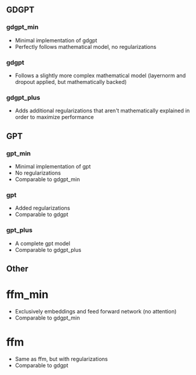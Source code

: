 ## GDGPT

### gdgpt_min

- Minimal implementation of gdgpt
- Perfectly follows mathematical model, no regularizations

### gdgpt

- Follows a slightly more complex mathematical model (layernorm and dropout applied, but mathematically backed)

### gdgpt_plus

- Adds additional regularizations that aren't mathematically explained in order to maximize performance

## GPT

### gpt_min

- Minimal implementation of gpt
- No regularizations
- Comparable to gdgpt_min

### gpt

- Added regularizations
- Comparable to gdgpt

### gpt_plus

- A complete gpt model
- Comparable to gdgpt_plus

## Other

# ffm_min

- Exclusively embeddings and feed forward network (no attention)
- Comparable to gdgpt_min

# ffm

- Same as ffm, but with regularizations
- Comparable to gdgpt
